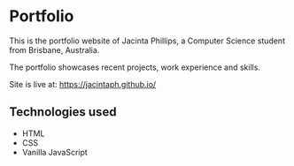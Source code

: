# Portfolio 

This is the portfolio website of Jacinta Phillips, a Computer Science student from Brisbane, Australia.

The portfolio showcases recent projects, work experience and skills.

Site is live at: https://jacintaph.github.io/

## Technologies used
- HTML
- CSS
- Vanilla JavaScript
